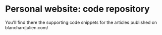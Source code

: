 # Personal website: code repository

You'll find there the supporting code snippets for the articles published on blanchardjulien.com/
